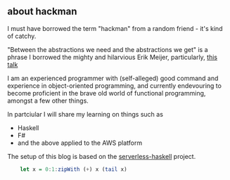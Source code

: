 ## about hackman

I must have borrowed the term "hackman" from a random friend - it's kind of catchy.

"Between the abstractions we need and the abstractions we get" is a phrase I borrowed the mighty and hilarvious Erik Meijer, particularly, [this talk](https://www.youtube.com/watch?v=NKeHrApPWlo)

I am an experienced programmer with (self-alleged) good command and experience in object-oriented programming, and currently endevouring to become proficient in the brave old world of functional programming, amongst a few other things.

In partciular I will share my learning on things such as

* Haskell
* F# 
* and the above applied to the AWS platform

The setup of this blog is based on the [serverless-haskell](https://github.com/seek-oss/serverless-haskell) project.

```haskell
    let x = 0:1:zipWith (+) x (tail x)
```

